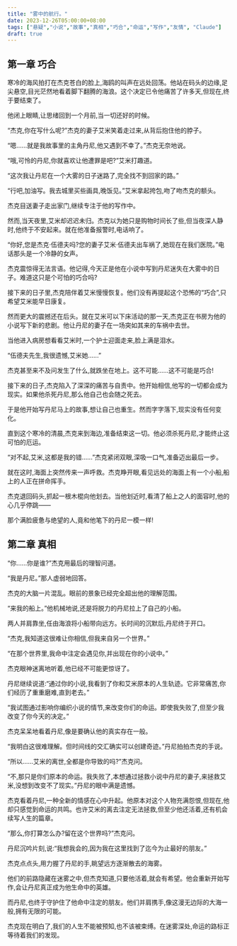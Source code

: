 ```yaml
---
title: "雾中的航行。"
date: 2023-12-26T05:00:00+08:00
tags: ["悬疑","小说","故事","真相","巧合","命运","写作","友情", "Claude"]
draft: true
--- 
```


## 第一章 巧合

寒冷的海风拍打在杰克苍白的脸上,海鸥的叫声在远处回荡。他站在码头的边缘,足尖悬空,目光茫然地看着脚下翻腾的海浪。这个决定已令他痛苦了许多天,但现在,终于要结束了。

他闭上眼睛,让思绪回到一个月前,当一切还好的时候。

“杰克,你在写什么呢?”杰克的妻子艾米笑着走过来,从背后抱住他的脖子。

“嗯......就是我故事里的主角丹尼,他又遇到不幸了。”杰克无奈地说。

“哦,可怜的丹尼,你就喜欢让他遭罪是吧?”艾米打趣道。

“这次我让丹尼在一个大雾的日子迷路了,完全找不到回家的路。”

“行吧,加油写。我去城里买些画具,晚饭见。”艾米拿起挎包,吻了吻杰克的额头。

杰克目送妻子走出家门,继续专注于他的写作中。

然而,当天夜里,艾米却迟迟未归。杰克以为她只是购物时间长了些,但当夜深人静时,他终于不安起来。就在他准备报警时,电话响了。

“你好,您是杰克·伍德夫吗?您的妻子艾米·伍德夫出车祸了,她现在在我们医院。”电话那头是一个冷静的女声。

杰克震惊得无法言语。他记得,今天正是他在小说中写到丹尼迷失在大雾中的日子。难道这只是个可怕的巧合吗?

接下来的日子里,杰克陪伴着艾米慢慢恢复。他们没有再提起这个恐怖的“巧合”,只希望艾米能早日康复。

然而更大的震撼还在后头。就在艾米可以下床活动的那一天,杰克正在书房为他的小说写下新的悲剧。他让丹尼的妻子在一场突如其来的车祸中去世。

当他进入病房想看看艾米时,一个护士迎面走来,脸上满是泪水。

“伍德夫先生,我很遗憾,艾米她......”

杰克甚至来不及问发生了什么,就跌坐在地上。这不可能......这不可能是巧合!

接下来的日子,杰克陷入了深深的痛苦与自责中。他开始相信,他写的一切都会成为现实。如果他杀死丹尼,那么他自己也会随之死去。

于是他开始写丹尼马上的故事,想让自己也重生。然而字字落下,现实没有任何变化。

直到这个寒冷的清晨,杰克来到海边,准备结束这一切。他必须杀死丹尼,才能终止这可怕的厄运。

“对不起,艾米,这都是我的错......”杰克紧闭双眼,深吸一口气,准备迈出最后一步。

就在这时,海面上突然传来一声呼救。杰克睁开眼,看见远处的海面上有一个小船,船上的人正在拼命挥手。

杰克退回码头,抓起一根木棍向他划去。当他划近时,看清了船上之人的面容时,他的心几乎停跳——

那个满脸疲惫与绝望的人,竟和他笔下的丹尼一模一样!

## 第二章 真相

“你......你是谁?”杰克用最后的理智问道。

“我是丹尼。”那人虚弱地回答。

杰克的大脑一片混乱。眼前的景象已经完全超出他的理解范围。

“来我的船上。”他机械地说,还是将脱力的丹尼拉上了自己的小船。

两人并肩靠坐,任由海浪将小船带向远方。长时间的沉默后,丹尼终于开口。

“杰克,我知道这很难让你相信,但我来自另一个世界。”

“在那个世界里,我命中注定会遇见你,并出现在你的小说中。”

杰克眼神迷离地听着,他已经不可能更惊讶了。

丹尼继续说道:“通过你的小说,我看到了你和艾米原本的人生轨迹。它非常痛苦,你们经历了重重磨难,直到老去。”

“我试图通过影响你编织小说的情节,来改变你们的命运。即使我失败了,但至少我改变了你今天的决定。”

杰克呆呆地看着丹尼,像是要确认他的真实存在一般。

“我明白这很难理解。但时间线的交汇确实可以创建奇迹。”丹尼拍拍杰克的手说。

“所以......艾米的离世,全都是你导致的吗?”杰克问。

“不,那只是你们原本的命运。我失败了,本想通过拯救小说中丹尼的妻子,来拯救艾米,没想到改变不了现实。”丹尼的眼中满是遗憾。

杰克看着丹尼,一种全新的情感在心中升起。他原本对这个人物充满怨恨,但现在,他却只感觉到命运的共鸣。也许艾米的离去注定无法拯救,但至少他还活着,还有机会续写人生的篇章。

“那么,你打算怎么办?留在这个世界吗?”杰克问。

丹尼沉吟片刻,说:“我想我会的,因为我在这里找到了迄今为止最好的朋友。”

杰克点点头,用力握了丹尼的手,眺望远方逐渐散去的海雾。

他们的前路隐藏在迷雾之中,但杰克知道,只要他活着,就会有希望。他会重新开始写作,会让丹尼真正成为他生命中的英雄。

而丹尼,也终于守护住了他命中注定的朋友。他们并肩携手,像这漫无边际的大海一般,拥有无限的可能。

杰克现在明白了,我们的人生不能被预知,也不该被束缚。在迷雾深处,命运的路标正等待着我们的发现。